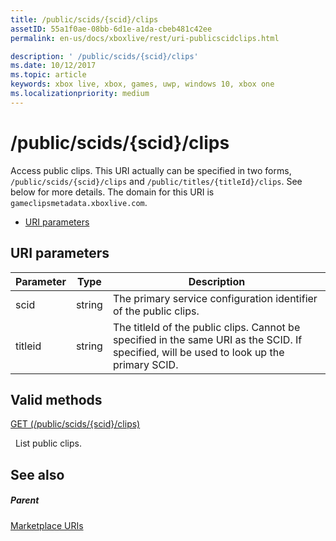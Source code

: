```yaml
---
title: /public/scids/{scid}/clips
assetID: 55a1f0ae-08bb-6d1e-a1da-cbeb481c42ee
permalink: en-us/docs/xboxlive/rest/uri-publicscidclips.html

description: ' /public/scids/{scid}/clips'
ms.date: 10/12/2017
ms.topic: article
keywords: xbox live, xbox, games, uwp, windows 10, xbox one
ms.localizationpriority: medium
---
```

# /public/scids/{scid}/clips
Access public clips. This URI actually can be specified in two forms, `/public/scids/{scid}/clips` and `/public/titles/{titleId}/clips`. See below for more details. 
The domain for this URI is `gameclipsmetadata.xboxlive.com`.
 
  * [URI parameters](#ID4E1)
 
<a id="ID4E1"></a>

 
## URI parameters
 
| Parameter| Type| Description| 
| --- | --- | --- | 
| scid| string| The primary service configuration identifier of the public clips.| 
| titleid| string| The titleId of the public clips. Cannot be specified in the same URI as the SCID. If specified, will be used to look up the primary SCID.| 
  
<a id="ID4E6B"></a>

 
## Valid methods

[GET (/public/scids/{scid}/clips)](uri-publicscidclipsget.md)

&nbsp;&nbsp;List public clips.
 
<a id="ID4EJC"></a>

 
## See also
 
<a id="ID4ELC"></a>

 
##### Parent 

[Marketplace URIs](../marketplace/atoc-reference-marketplace.md)

   